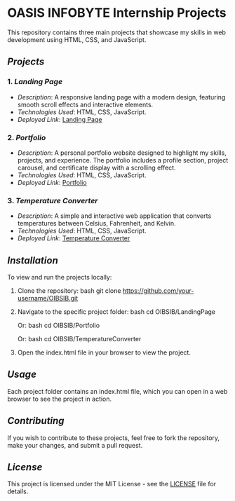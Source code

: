 # OASIS INFOBYTE Internship Projects

This repository contains three main projects that showcase my skills in web development using HTML, CSS, and JavaScript.

## *Projects*

### 1. *Landing Page*
- *Description*: A responsive landing page with a modern design, featuring smooth scroll effects and interactive elements.
- *Technologies Used*: HTML, CSS, JavaScript.
- *Deployed Link*: [Landing Page](https://esaivani2003.github.io/OIBSIB/LandingPage/)

### 2. *Portfolio*
- *Description*: A personal portfolio website designed to highlight my skills, projects, and experience. The portfolio includes a profile section, project carousel, and certificate display with a scrolling effect.
- *Technologies Used*: HTML, CSS, JavaScript.
- *Deployed Link*: [Portfolio](https://esaivani2003.github.io/OIBSIB/Portfolio/)

### 3. *Temperature Converter*
- *Description*: A simple and interactive web application that converts temperatures between Celsius, Fahrenheit, and Kelvin.
- *Technologies Used*: HTML, CSS, JavaScript.
- *Deployed Link*: [Temperature Converter](https://esaivani2003.github.io/OIBSIB/TemperatureConverter/)

## *Installation*

To view and run the projects locally:
1. Clone the repository:
    bash
    git clone https://github.com/your-username/OIBSIB.git
    
2. Navigate to the specific project folder:
    bash
    cd OIBSIB/LandingPage
    
    Or:
    bash
    cd OIBSIB/Portfolio
    
    Or:
    bash
    cd OIBSIB/TemperatureConverter
    
3. Open the index.html file in your browser to view the project.

## *Usage*

Each project folder contains an index.html file, which you can open in a web browser to see the project in action.

## *Contributing*

If you wish to contribute to these projects, feel free to fork the repository, make your changes, and submit a pull request.

## *License*

This project is licensed under the MIT License - see the [LICENSE](LICENSE) file for details.
